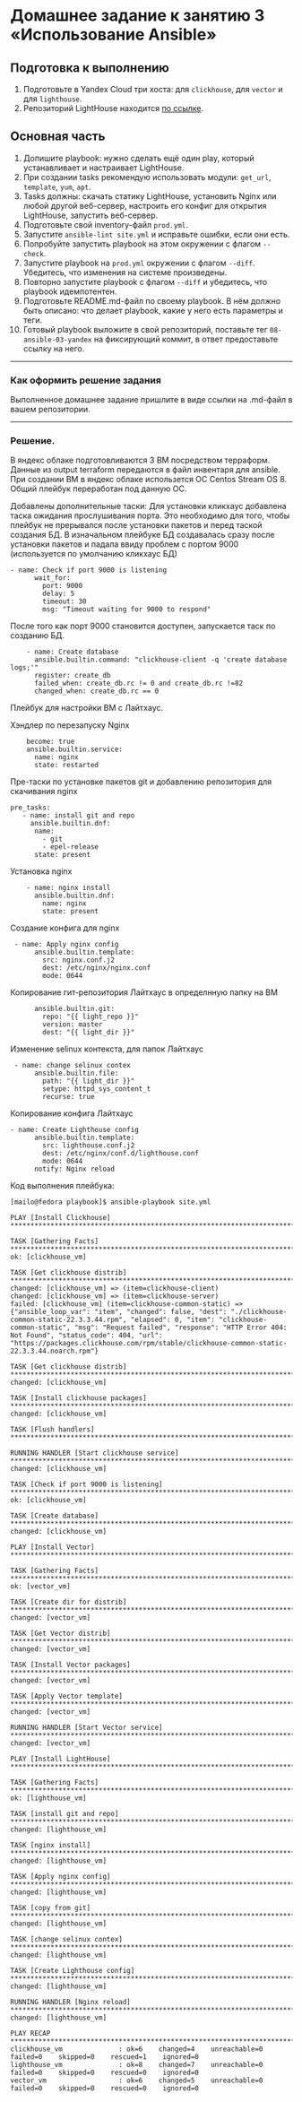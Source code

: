# Домашнее задание к занятию 3 «Использование Ansible»

## Подготовка к выполнению

1. Подготовьте в Yandex Cloud три хоста: для `clickhouse`, для `vector` и для `lighthouse`.
2. Репозиторий LightHouse находится [по ссылке](https://github.com/VKCOM/lighthouse).

## Основная часть

1. Допишите playbook: нужно сделать ещё один play, который устанавливает и настраивает LightHouse.
2. При создании tasks рекомендую использовать модули: `get_url`, `template`, `yum`, `apt`.
3. Tasks должны: скачать статику LightHouse, установить Nginx или любой другой веб-сервер, настроить его конфиг для открытия LightHouse, запустить веб-сервер.
4. Подготовьте свой inventory-файл `prod.yml`.
5. Запустите `ansible-lint site.yml` и исправьте ошибки, если они есть.
6. Попробуйте запустить playbook на этом окружении с флагом `--check`.
7. Запустите playbook на `prod.yml` окружении с флагом `--diff`. Убедитесь, что изменения на системе произведены.
8. Повторно запустите playbook с флагом `--diff` и убедитесь, что playbook идемпотентен.
9. Подготовьте README.md-файл по своему playbook. В нём должно быть описано: что делает playbook, какие у него есть параметры и теги.
10. Готовый playbook выложите в свой репозиторий, поставьте тег `08-ansible-03-yandex` на фиксирующий коммит, в ответ предоставьте ссылку на него.

---

### Как оформить решение задания

Выполненное домашнее задание пришлите в виде ссылки на .md-файл в вашем репозитории.

---

### Решение.

В яндекс облаке подготовливаются 3 ВМ посредством терраформ.
Данные из output terraform передаются в файл инвентаря для ansible.
При создании ВМ в яндекс облаке использется ОС Centos Stream OS 8.
Общий плейбук переработан под данную ОС.

Добавлены дополнительные таски:
Для установки кликхаус добавлена таска ожидания прослушивания порта. Это необходимо для того, чтобы плейбук не прерывался после установки пакетов и перед таской создания БД. В изначальном плейбуке БД создавалась сразу после установки пакетов и падала ввиду проблем с портом 9000 (используется по умолчанию кликхаус БД)

```   
- name: Check if port 9000 is listening
      wait_for:
        port: 9000
        delay: 5
        timeout: 30
        msg: "Timeout waiting for 9000 to respond"
```
После того как порт 9000 становится доступен, запускается таск по созданию БД.

```
    - name: Create database
      ansible.builtin.command: "clickhouse-client -q 'create database logs;'"
      register: create_db
      failed_when: create_db.rc != 0 and create_db.rc !=82
      changed_when: create_db.rc == 0
```

Плейбук для настройки ВМ с Лайтхаус.

Хэндлер по перезапуску Nginx

```  - name: Nginx reload
    become: true
    ansible.builtin.service:
      name: nginx
      state: restarted
```

Пре-таски по установке пакетов git и добавлению репозитория для скачивания nginx

```  
pre_tasks:
   - name: install git and repo
     ansible.builtin.dnf:
      name:
        - git
        - epel-release
      state: present
```
Установка nginx

```  
    - name: nginx install
      ansible.builtin.dnf:
        name: nginx
        state: present
 ```

Создание конфига для nginx

```
 - name: Apply nginx config
      ansible.builtin.template:
        src: nginx.conf.j2
        dest: /etc/nginx/nginx.conf
        mode: 0644
```

Копирование гит-репозитория Лайтхаус в определнную папку на ВМ

```    - name: copy from git
      ansible.builtin.git:
        repo: "{{ light_repo }}"
        version: master
        dest: "{{ light_dir }}"
 ```

Изменение selinux контекста, для папок Лайтхаус

```
 - name: change selinux contex
      ansible.builtin.file:
        path: "{{ light_dir }}"
        setype: httpd_sys_content_t
        recurse: true
```

Копирование конфига Лайтхаус

```
- name: Create Lighthouse config
      ansible.builtin.template:
        src: lighthouse.conf.j2
        dest: /etc/nginx/conf.d/lighthouse.conf
        mode: 0644
      notify: Nginx reload
```

Код выполнения плейбука:

```
[mailo@fedora playbook]$ ansible-playbook site.yml 

PLAY [Install Clickhouse] **************************************************************************************************************************************************************************************************

TASK [Gathering Facts] *****************************************************************************************************************************************************************************************************
ok: [clickhouse_vm]

TASK [Get clickhouse distrib] **********************************************************************************************************************************************************************************************
changed: [clickhouse_vm] => (item=clickhouse-client)
changed: [clickhouse_vm] => (item=clickhouse-server)
failed: [clickhouse_vm] (item=clickhouse-common-static) => {"ansible_loop_var": "item", "changed": false, "dest": "./clickhouse-common-static-22.3.3.44.rpm", "elapsed": 0, "item": "clickhouse-common-static", "msg": "Request failed", "response": "HTTP Error 404: Not Found", "status_code": 404, "url": "https://packages.clickhouse.com/rpm/stable/clickhouse-common-static-22.3.3.44.noarch.rpm"}

TASK [Get clickhouse distrib] **********************************************************************************************************************************************************************************************
changed: [clickhouse_vm]

TASK [Install clickhouse packages] *****************************************************************************************************************************************************************************************
changed: [clickhouse_vm]

TASK [Flush handlers] ******************************************************************************************************************************************************************************************************

RUNNING HANDLER [Start clickhouse service] *********************************************************************************************************************************************************************************
changed: [clickhouse_vm]

TASK [Check if port 9000 is listening] *************************************************************************************************************************************************************************************
ok: [clickhouse_vm]

TASK [Create database] *****************************************************************************************************************************************************************************************************
changed: [clickhouse_vm]

PLAY [Install Vector] ******************************************************************************************************************************************************************************************************

TASK [Gathering Facts] *****************************************************************************************************************************************************************************************************
ok: [vector_vm]

TASK [Create dir for distrib] **********************************************************************************************************************************************************************************************
changed: [vector_vm]

TASK [Get Vector distrib] **************************************************************************************************************************************************************************************************
changed: [vector_vm]

TASK [Install Vector packages] *********************************************************************************************************************************************************************************************
changed: [vector_vm]

TASK [Apply Vector template] ***********************************************************************************************************************************************************************************************
changed: [vector_vm]

RUNNING HANDLER [Start Vector service] *************************************************************************************************************************************************************************************
changed: [vector_vm]

PLAY [Install LightHouse] **************************************************************************************************************************************************************************************************

TASK [Gathering Facts] *****************************************************************************************************************************************************************************************************
ok: [lighthouse_vm]

TASK [install git and repo] ************************************************************************************************************************************************************************************************
changed: [lighthouse_vm]

TASK [nginx install] *******************************************************************************************************************************************************************************************************
changed: [lighthouse_vm]

TASK [Apply nginx config] **************************************************************************************************************************************************************************************************
changed: [lighthouse_vm]

TASK [copy from git] *******************************************************************************************************************************************************************************************************
changed: [lighthouse_vm]

TASK [change selinux contex] ***********************************************************************************************************************************************************************************************
changed: [lighthouse_vm]

TASK [Create Lighthouse config] ********************************************************************************************************************************************************************************************
changed: [lighthouse_vm]

RUNNING HANDLER [Nginx reload] *********************************************************************************************************************************************************************************************
changed: [lighthouse_vm]

PLAY RECAP *****************************************************************************************************************************************************************************************************************
clickhouse_vm              : ok=6    changed=4    unreachable=0    failed=0    skipped=0    rescued=1    ignored=0   
lighthouse_vm              : ok=8    changed=7    unreachable=0    failed=0    skipped=0    rescued=0    ignored=0   
vector_vm                  : ok=6    changed=5    unreachable=0    failed=0    skipped=0    rescued=0    ignored=0
```

